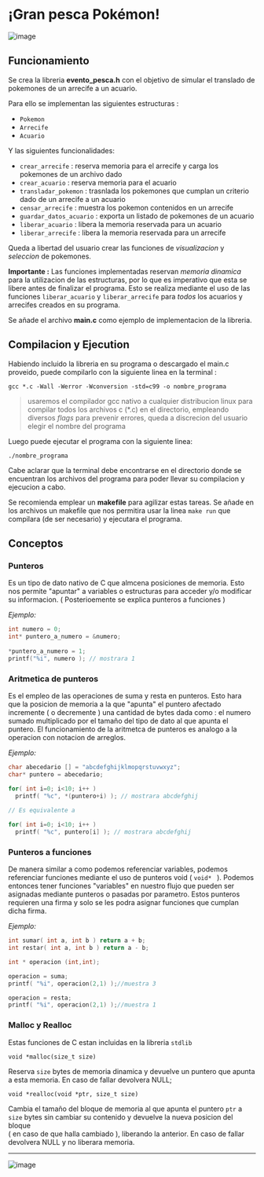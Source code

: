 # ¡Gran pesca Pokémon!

![image](https://images-wixmp-ed30a86b8c4ca887773594c2.wixmp.com/f/4fd9f2ad-e10f-43d5-83c4-4a1014d767af/d9a9dfy-26411b0a-f9bc-472a-aab9-eeab31048385.jpg/v1/fill/w_800,h_451,q_75,strp/pokemon_fishing_by_kafel88_d9a9dfy-fullview.jpg?token=eyJ0eXAiOiJKV1QiLCJhbGciOiJIUzI1NiJ9.eyJzdWIiOiJ1cm46YXBwOiIsImlzcyI6InVybjphcHA6Iiwib2JqIjpbW3siaGVpZ2h0IjoiPD00NTEiLCJwYXRoIjoiXC9mXC80ZmQ5ZjJhZC1lMTBmLTQzZDUtODNjNC00YTEwMTRkNzY3YWZcL2Q5YTlkZnktMjY0MTFiMGEtZjliYy00NzJhLWFhYjktZWVhYjMxMDQ4Mzg1LmpwZyIsIndpZHRoIjoiPD04MDAifV1dLCJhdWQiOlsidXJuOnNlcnZpY2U6aW1hZ2Uub3BlcmF0aW9ucyJdfQ.8qiwRMe1N6plT2YnLTMLVbScHyD2j5zp_6Yhi_4Y5vc)

## Funcionamiento

  Se crea la libreria **evento_pesca.h** con el objetivo de simular el translado de pokemones de un arrecife a un acuario.
  
  Para ello se implementan las siguientes estructuras :
  * `Pokemon`
  * `Arrecife`
  * `Acuario`
  
  Y las siguientes funcionalidades:
  * `crear_arrecife` : reserva memoria para el arrecife y carga los pokemones de un archivo dado
  * `crear_acuario` : reserva memoria para el acuario
  * `transladar_pokemon` : trasnlada los pokemones que cumplan un criterio dado de un arrecife a un acuario
  * `censar_arrecife` : muestra los pokemon contenidos en un arrecife
  * `guardar_datos_acuario` : exporta un listado de pokemones de un acuario
  * `liberar_acuario` : libera la memoria reservada para un acuario
  * `liberar_arrecife` :  libera la memoria reservada para un arrecife
  
  Queda a libertad del usuario crear las funciones de *visualizacion* y *seleccion* de pokemones.
  
  **Importante :** Las funciones implementadas reservan *memoria dinamica* para la utilizacion de las estructuras, 
  por lo que es imperativo que esta se libere antes de finalizar el programa. 
  Esto se realiza mediante el uso de las funciones `liberar_acuario` y `liberar_arrecife` 
  para *todos* los acuarios y arrecifes creados en su programa.
  
  Se añade el archivo **main.c** como ejemplo de implementacion de la libreria.

## Compilacion y Ejecution

  Habiendo incluido la libreria en su programa o descargado el main.c proveido, 
  puede compilarlo con la siguiente linea en la terminal :
  
  ` gcc *.c -Wall -Werror -Wconversion -std=c99 -o nombre_programa `
  > usaremos el compilador gcc nativo a cualquier distribucion linux para compilar todos los archivos c (\*.c)
    en el directorio, empleando diversos *flags* para prevenir errores, 
    queda a discrecion del usuario elegir el nombre del programa
    
  Luego puede ejecutar el programa con la siguiente linea:
  
  `./nombre_programa`
  
  Cabe aclarar que la terminal debe encontrarse en el directorio donde se encuentran los archivos del programa
  para poder llevar su compilacion y ejecucion a cabo.
  
  Se recomienda  emplear un **makefile** para agilizar estas tareas. 
  Se añade en los archivos un makefile que nos permitira usar la linea `make run`
  que compilara (de ser necesario) y ejecutara el programa.

## Conceptos
  
  ### Punteros
  Es un tipo de dato nativo de C que almcena posiciones de memoria.
  Esto nos permite "apuntar" a variables o estructuras para acceder y/o modificar su informacion.
  ( Posterioemente se explica punteros a funciones )
    
  *Ejemplo:*
    
   ```C
   int numero = 0;
   int* puntero_a_numero = &numero;
    
   *puntero_a_numero = 1;
   printf("%i", numero ); // mostrara 1
   ```
    
  ### Aritmetica de punteros
  Es el empleo de las operaciones de suma y resta en punteros. 
  Esto hara que la posicion de memoria a la que "apunta" el puntero afectado incremente ( o decremente )
  una cantidad de bytes dada como : el numero sumado multiplicado por el tamaño del tipo de dato al que apunta el puntero.
  El funcionamiento de la aritmetca de punteros es analogo a la operacion con notacion de  arreglos. 
  
  *Ejemplo:*
  
  ```C
  char abecedario [] = "abcdefghijklmopqrstuvwxyz";
  char* puntero = abecedario;
  
  for( int i=0; i<10; i++ )
    printf( "%c", *(puntero+i) ); // mostrara abcdefghij
    
  // Es equivalente a
  
  for( int i=0; i<10; i++ )
    printf( "%c", puntero[i] ); // mostrara abcdefghij
  ```
    
  ### Punteros a funciones
  De manera similar a como podemos referenciar variables, 
  podemos referenciar funciones mediante el uso de punteros void ( `void* ` ).
  Podemos entonces tener funciones "variables" en nuestro flujo que pueden ser asignadas mediante punteros o pasadas por parametro.
  Estos punteros requieren una firma y solo se les podra asignar funciones que cumplan dicha firma.
  
  *Ejemplo:*
  ```C
  int sumar( int a, int b ) return a + b;
  int restar( int a, int b ) return a - b;
  
  int * operacion (int,int);
  
  operacion = suma;
  printf( "%i", operacion(2,1) );//muestra 3
  
  operacion = resta;
  printf( "%i", operacion(2,1) );//muestra 1
  ```
    
  ### Malloc y Realloc
  Estas funciones de C estan incluidas en la libreria `stdlib`
  
  `void *malloc(size_t size)`
   
   Reserva `size` bytes de memoria dinamica y devuelve un puntero que apunta a esta memoria.
   En caso de fallar devolvera NULL;
       
  `void *realloc(void *ptr, size_t size)`
  
  Cambia el tamaño del bloque de memoria al que apunta el puntero `ptr` a `size` bytes 
  sin cambiar su contenido y devuelve la nueva posicion del bloque  
  ( en caso de que halla cambiado ), liberando la anterior.
  En caso de fallar devolvera NULL y no liberara memoria.
  
  ---
  
  ![image](https://pbs.twimg.com/media/EjCB_tLX0AQ0MJq.jpg)
